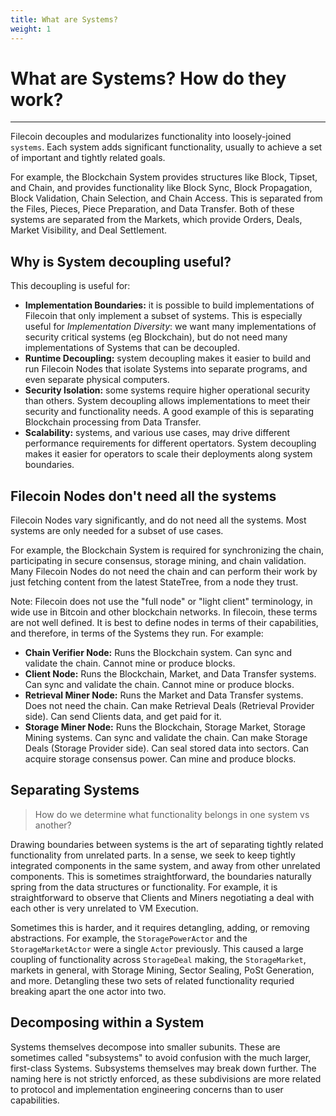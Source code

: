 ```yaml
---
title: What are Systems?
weight: 1
---
```


# What are Systems? How do they work?
---

Filecoin decouples and modularizes functionality into loosely-joined `systems`.
Each system adds significant functionality, usually to achieve a set of important and tightly related goals.

For example, the Blockchain System provides structures like Block, Tipset, and Chain, and provides functionality
like Block Sync, Block Propagation, Block Validation, Chain Selection, and Chain Access. This is
separated from the Files, Pieces, Piece Preparation, and Data Transfer. Both of these systems are separated from
the Markets, which provide Orders, Deals, Market Visibility, and Deal Settlement.

## Why is System decoupling useful?

This decoupling is useful for:

- **Implementation Boundaries:** it is possible to build implementations of Filecoin that only implement a
  subset of systems. This is especially useful for _Implementation Diversity_: we want many implementations
  of security critical systems (eg Blockchain), but do not need many implementations of Systems that can be
  decoupled.
- **Runtime Decoupling:** system decoupling makes it easier to build and run Filecoin Nodes that isolate
  Systems into separate programs, and even separate physical computers.
- **Security Isolation:** some systems require higher operational security than others. System decoupling allows
  implementations to meet their security and functionality needs. A good example of this is separating Blockchain
  processing from Data Transfer.
- **Scalability:** systems, and various use cases, may drive different performance requirements for different opertators.
  System decoupling makes it easier for operators to scale their deployments along system boundaries.


## Filecoin Nodes don't need all the systems

Filecoin Nodes vary significantly, and do not need all the systems.
Most systems are only needed for a subset of use cases.

For example, the Blockchain System is required for synchronizing the chain, participating in secure consensus,
storage mining, and chain validation.
Many Filecoin Nodes do not need the chain and can perform their work by just fetching content from the latest
StateTree, from a node they trust.

Note: Filecoin does not use the "full node" or "light client" terminology, in wide use in Bitcoin and other blockchain
networks. In filecoin, these terms are not well defined. It is best to define nodes in terms of their capabilities,
and therefore, in terms of the Systems they run. For example:

- **Chain Verifier Node:** Runs the Blockchain system. Can sync and validate the chain. Cannot mine or produce blocks.
- **Client Node:** Runs the Blockchain, Market, and Data Transfer systems. Can sync and validate the chain. Cannot mine or produce blocks.
- **Retrieval Miner Node:** Runs the Market and Data Transfer systems. Does not need the chain. Can make Retrieval Deals
  (Retrieval Provider side). Can send Clients data, and get paid for it.
- **Storage Miner Node:** Runs the Blockchain, Storage Market, Storage Mining systems. Can sync and validate the chain.
  Can make Storage Deals (Storage Provider side). Can seal stored data into sectors. Can acquire
  storage consensus power. Can mine and produce blocks.

## Separating Systems

> How do we determine what functionality belongs in one system vs another?

Drawing boundaries between systems is the art of separating tightly related functionality from unrelated parts.
In a sense, we seek to keep tightly integrated components in the same system, and away from other unrelated
components. This is sometimes straightforward, the boundaries naturally spring from the data structures or
functionality. For example, it is straightforward to observe that Clients and Miners negotiating a deal
with each other is very unrelated to VM Execution.

Sometimes this is harder, and it requires detangling, adding, or removing abstractions. For
example, the `StoragePowerActor` and the `StorageMarketActor` were a single `Actor` previously. This caused
a large coupling of functionality across `StorageDeal` making, the `StorageMarket`, markets in general, with
Storage Mining, Sector Sealing, PoSt Generation, and more. Detangling these two sets of related functionality
requried breaking apart the one actor into two.

## Decomposing within a System

Systems themselves decompose into smaller subunits. These are sometimes called "subsystems" to avoid confusion
with the much larger, first-class Systems. Subsystems themselves may break down further. The naming here is not
strictly enforced, as these subdivisions are more related to protocol and implementation engineering concerns
than to user capabilities.
